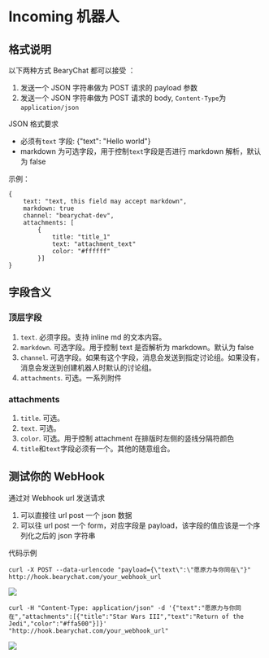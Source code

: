 # Incoming 机器人

## 格式说明

以下两种方式 BearyChat 都可以接受 ：
1. 发送一个 JSON 字符串做为 POST 请求的 payload 参数
2. 发送一个 JSON 字符串做为 POST 请求的 body, `Content-Type`为`application/json`

JSON 格式要求
* 必须有`text` 字段: {"text": "Hello world"}
* markdown 为可选字段，用于控制`text`字段是否进行 markdown 解析，默认为 false

示例：

    {
        text: "text, this field may accept markdown",
        markdown: true
        channel: "bearychat-dev",
        attachments: [
            {
                title: "title_1"
                text: "attachment_text"
                color: "#ffffff"
            }]
    }

## 字段含义

### 顶层字段

1. `text`. 必须字段。支持 inline md 的文本内容。
2. `markdown`. 可选字段。用于控制 text 是否解析为 markdown。默认为 false
2. `channel`. 可选字段。如果有这个字段，消息会发送到指定讨论组。如果没有，消息会发送到创建机器人时默认的讨论组。
3. `attachments`. 可选。一系列附件

### attachments

1. `title`. 可选。
2. `text`. 可选。
3. `color`. 可选。用于控制 attachment 在排版时左侧的竖线分隔符颜色
4. `title`和`text`字段必须有一个。其他的随意组合。

## 测试你的 WebHook

通过对 Webhook url 发送请求
1. 可以直接往 url post 一个 json 数据
2. 可以往 url post 一个 form，对应字段是 payload，该字段的值应该是一个序列化之后的 json 字符串

代码示例

```curl -X POST --data-urlencode "payload={\"text\":\"愿原力与你同在\"}" http://hook.bearychat.com/your_webhook_url ```


![](/images/tutorial/incoming_r2d2_1.png)

```curl -H "Content-Type: application/json" -d '{"text":"愿原力与你同在","attachments":[{"title":"Star Wars III","text":"Return of the Jedi","color":"#ffa500"}]}' "http://hook.bearychat.com/your_webhook_url" ```

![](/images/tutorial/incoming_r2d2_2.png)
